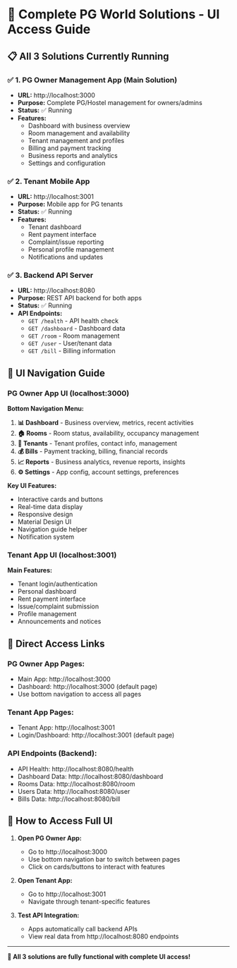 # 🏢 Complete PG World Solutions - UI Access Guide

## 📋 All 3 Solutions Currently Running

### ✅ **1. PG Owner Management App (Main Solution)**

- **URL:** http://localhost:3000
- **Purpose:** Complete PG/Hostel management for owners/admins
- **Status:** ✅ Running
- **Features:**
  - Dashboard with business overview
  - Room management and availability
  - Tenant management and profiles
  - Billing and payment tracking
  - Business reports and analytics
  - Settings and configuration

### ✅ **2. Tenant Mobile App**

- **URL:** http://localhost:3001
- **Purpose:** Mobile app for PG tenants
- **Status:** ✅ Running
- **Features:**
  - Tenant dashboard
  - Rent payment interface
  - Complaint/issue reporting
  - Personal profile management
  - Notifications and updates

### ✅ **3. Backend API Server**

- **URL:** http://localhost:8080
- **Purpose:** REST API backend for both apps
- **Status:** ✅ Running
- **API Endpoints:**
  - `GET /health` - API health check
  - `GET /dashboard` - Dashboard data
  - `GET /room` - Room management
  - `GET /user` - User/tenant data
  - `GET /bill` - Billing information

## 🎯 **UI Navigation Guide**

### **PG Owner App UI (localhost:3000)**

**Bottom Navigation Menu:**

1. **📊 Dashboard** - Business overview, metrics, recent activities
2. **🏠 Rooms** - Room status, availability, occupancy management
3. **👥 Tenants** - Tenant profiles, contact info, management
4. **💰 Bills** - Payment tracking, billing, financial records
5. **📈 Reports** - Business analytics, revenue reports, insights
6. **⚙️ Settings** - App config, account settings, preferences

**Key UI Features:**

- Interactive cards and buttons
- Real-time data display
- Responsive design
- Material Design UI
- Navigation guide helper
- Notification system

### **Tenant App UI (localhost:3001)**

**Main Features:**

- Tenant login/authentication
- Personal dashboard
- Rent payment interface
- Issue/complaint submission
- Profile management
- Announcements and notices

## 🔗 **Direct Access Links**

### **PG Owner App Pages:**

- Main App: http://localhost:3000
- Dashboard: http://localhost:3000 (default page)
- Use bottom navigation to access all pages

### **Tenant App Pages:**

- Tenant App: http://localhost:3001
- Login/Dashboard: http://localhost:3001 (default page)

### **API Endpoints (Backend):**

- API Health: http://localhost:8080/health
- Dashboard Data: http://localhost:8080/dashboard
- Rooms Data: http://localhost:8080/room
- Users Data: http://localhost:8080/user
- Bills Data: http://localhost:8080/bill

## 📱 **How to Access Full UI**

1. **Open PG Owner App:**

   - Go to http://localhost:3000
   - Use bottom navigation bar to switch between pages
   - Click on cards/buttons to interact with features

2. **Open Tenant App:**

   - Go to http://localhost:3001
   - Navigate through tenant-specific features

3. **Test API Integration:**
   - Apps automatically call backend APIs
   - View real data from http://localhost:8080 endpoints

---

**🎉 All 3 solutions are fully functional with complete UI access!**
